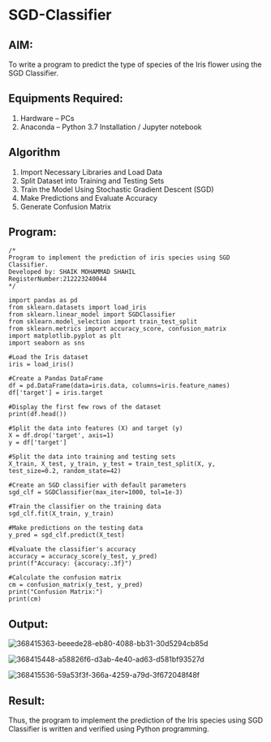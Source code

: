 # SGD-Classifier
## AIM:
To write a program to predict the type of species of the Iris flower using the SGD Classifier.

## Equipments Required:
1. Hardware – PCs
2. Anaconda – Python 3.7 Installation / Jupyter notebook

## Algorithm
1. Import Necessary Libraries and Load Data
2. Split Dataset into Training and Testing Sets
3. Train the Model Using Stochastic Gradient Descent (SGD)
4. Make Predictions and Evaluate Accuracy
5. Generate Confusion Matrix


## Program:
```
/*
Program to implement the prediction of iris species using SGD Classifier.
Developed by: SHAIK MOHAMMAD SHAHIL
RegisterNumber:212223240044  
*/
```
```
import pandas as pd
from sklearn.datasets import load_iris
from sklearn.linear_model import SGDClassifier
from sklearn.model_selection import train_test_split
from sklearn.metrics import accuracy_score, confusion_matrix
import matplotlib.pyplot as plt
import seaborn as sns

#Load the Iris dataset
iris = load_iris()

#Create a Pandas DataFrame
df = pd.DataFrame(data=iris.data, columns=iris.feature_names)
df['target'] = iris.target

#Display the first few rows of the dataset
print(df.head())

#Split the data into features (X) and target (y)
X = df.drop('target', axis=1)
y = df['target']

#Split the data into training and testing sets
X_train, X_test, y_train, y_test = train_test_split(X, y, test_size=0.2, random_state=42)

#Create an SGD classifier with default parameters
sgd_clf = SGDClassifier(max_iter=1000, tol=1e-3)

#Train the classifier on the training data
sgd_clf.fit(X_train, y_train)

#Make predictions on the testing data
y_pred = sgd_clf.predict(X_test)

#Evaluate the classifier's accuracy
accuracy = accuracy_score(y_test, y_pred)
print(f"Accuracy: {accuracy:.3f}")

#Calculate the confusion matrix
cm = confusion_matrix(y_test, y_pred)
print("Confusion Matrix:")
print(cm)
```


## Output:
![368415363-beeede28-eb80-4088-bb31-30d5294cb85d](https://github.com/user-attachments/assets/02b28051-7024-47ef-b269-29a00296d7bf)

![368415448-a58826f6-d3ab-4e40-ad63-d581bf93527d](https://github.com/user-attachments/assets/568ae8b9-6c6f-480e-8a36-74b8b9b3a3f6)

![368415536-59a53f3f-366a-4259-a79d-3f672048f48f](https://github.com/user-attachments/assets/bdbc6d41-e753-421b-9a79-0571b56f604d)



## Result:
Thus, the program to implement the prediction of the Iris species using SGD Classifier is written and verified using Python programming.
